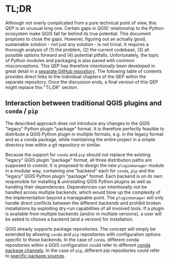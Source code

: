 # TL;DR

Although not overly complicated from a pure technical point of view, this QEP is an unusual long one. Certain gaps in QGIS' relationship to the Python ecosystem make QGIS fall far behind its true potential. This document proposes to close the gaps. However, figuring out an actually good, sustainable solution - not just any solution - is not trivial. It requires a thorough analysis of (1) the problem, (2) the current codebase, (3) all possible options forward and (4) potential pitfalls. Unfortunately, the topic of Python modules and packaging is also paved with common misconceptions. This QEP has therefore intentionally been developed in great detail in a [separate GitHub repository](https://github.com/qgist/pluginmanager-qep). The following table of contents provides direct links to the individual chapters of the QEP within the separate repository. Once the discussion ends, a final version of this QEP might replace this "TL;DR" section.

## Interaction between traditional QGIS plugins and `conda` / `pip`

The described approach does not introduce any changes to the QGIS "legacy" Python plugin "package" format. It is therefore perfectly feasible to distribute a QGIS Python plugin in multiple formats, e.g. in the legacy format and as a conda package, while maintaining the entire project in a simple directory tree within a git repository or similar.

Because the support for `conda` and `pip` should not replace the existing "legacy" QGIS plugin "package" format, all three distribution paths are supposed to coexist. It is proposed to design the new `pluginmanager` module in a modular way, containing one "backend" each for `conda`, `pip` and the "legacy" QGIS Python plugin "package" format. Each backend is *on its own* responsible for installing & uninstalling QGIS Python plugins as well as handling their dependencies. Dependencies can intentionally not be handled across multiple backends, which would blow up the complexity of the implementation beyond a manageable point. The `pluginmanager` will only handle direct conflicts between the different backends and prohibit broken installations by exploiting dry-run capabilities of all involved tools. If a plugin is available from multiple backends (and/or in multiple versions), a user will be asked to choose a backend (and a version) for installation.

QGIS already supports package repositories. The concept will simply be extended by allowing `conda` and `pip` repositories with configuration options specific to those backends. In the case of `conda`, different conda repositories within a QGIS configuration could refer to different [conda package channels](https://docs.conda.io/projects/conda/en/latest/user-guide/concepts/channels.html). In the case of `pip`, different pip repositories could refer to [specific package sources](https://packaging.python.org/guides/hosting-your-own-index/).
